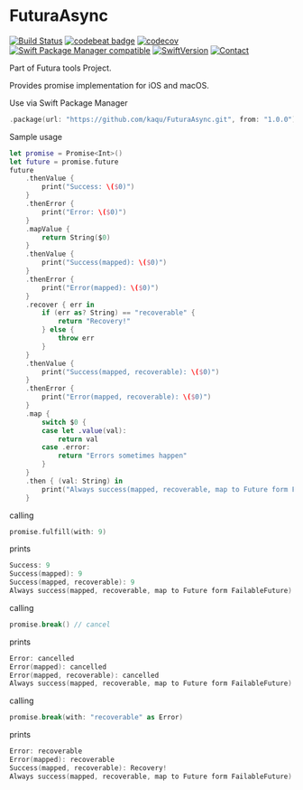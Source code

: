 # FuturaAsync

[![Build Status](https://travis-ci.org/kaqu/FuturaAsync.svg?branch=master)](https://travis-ci.org/kaqu/FuturaAsync)
[![codebeat badge](https://codebeat.co/badges/4192d0ed-2655-40c0-9b88-43253d7fb992)](https://codebeat.co/projects/github-com-kaqu-futuraasync-master)
[![codecov](https://codecov.io/gh/kaqu/FuturaAsync/branch/master/graph/badge.svg)](https://codecov.io/gh/kaqu/FuturaAsync)
[![Swift Package Manager compatible](https://img.shields.io/badge/Swift%20Package%20Manager-compatible-brightgreen.svg)](https://github.com/apple/swift-package-manager)
[![SwiftVersion](https://img.shields.io/badge/Swift-4.1-brightgreen.svg)]()
[![Contact](https://img.shields.io/badge/contact-@kaqukal-blue.svg?style=flat)](https://twitter.com/kaqukal)


Part of Futura tools Project.

Provides promise implementation for iOS and macOS.

Use via Swift Package Manager

``` swift
.package(url: "https://github.com/kaqu/FuturaAsync.git", from: "1.0.0"),
```

Sample usage

```swift
let promise = Promise<Int>()
let future = promise.future
future
    .thenValue {
        print("Success: \($0)")
    }
    .thenError {
        print("Error: \($0)")
    }
    .mapValue {
        return String($0)
    }
    .thenValue {
        print("Success(mapped): \($0)")
    }
    .thenError {
        print("Error(mapped): \($0)")
    }
    .recover { err in
        if (err as? String) == "recoverable" {
            return "Recovery!"
        } else {
            throw err
        }
    }
    .thenValue {
        print("Success(mapped, recoverable): \($0)")
    }
    .thenError {
        print("Error(mapped, recoverable): \($0)")
    }
    .map {
        switch $0 {
        case let .value(val):
            return val
        case .error:
            return "Errors sometimes happen"
        }
    }
    .then { (val: String) in
        print("Always success(mapped, recoverable, map to Future form FailableFuture): \(val)")
    }
```

calling

``` swift
promise.fulfill(with: 9)
```

prints

``` swift
Success: 9
Success(mapped): 9
Success(mapped, recoverable): 9
Always success(mapped, recoverable, map to Future form FailableFuture): 9
```

calling

``` swift
promise.break() // cancel
```

prints

``` swift
Error: cancelled
Error(mapped): cancelled
Error(mapped, recoverable): cancelled
Always success(mapped, recoverable, map to Future form FailableFuture): Errors sometimes happen
```

calling

``` swift
promise.break(with: "recoverable" as Error)
```

prints

``` swift
Error: recoverable
Error(mapped): recoverable
Success(mapped, recoverable): Recovery!
Always success(mapped, recoverable, map to Future form FailableFuture): Recovery!
```